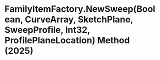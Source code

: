 # FamilyItemFactory.NewSweep(Boolean, CurveArray, SketchPlane, SweepProfile, Int32, ProfilePlaneLocation) Method (2025)

﻿